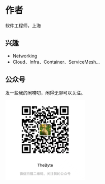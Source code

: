 # 作者

软件工程师，上海

## 兴趣

- Networking
- Cloud、Infra、Container、ServiceMesh...

## 公众号

发一些我的闲唠叨，闲得无聊可以关注。
<div  align="left">
	<img src="./assets/qrcode-v2.png" width = "250"  align=center />
</div>

<div style="display: none">

《深入高可用系统原理与设计》

第一章《云原生》 done 1.7w
第二章《极致网络》done  1.5 w
第三章《Linux 内核》done  1.6 w
第四章《负载均衡》 9
第五章《分布式事务》 1
第六章《分布式共识》 1.2

第七章《容器编排技术》done
第八章《服务网格》 done  0.8
第九章《可观测技术》done  1.4
第十章《gitops 》0.6

</div>

